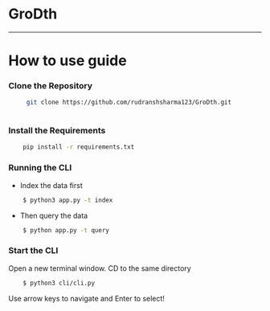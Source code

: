 # GroDth

<hr>

# How to use guide


### Clone the Repository

```bash
     git clone https://github.com/rudranshsharma123/GroDth.git
    
```

### Install the Requirements

```bash
    pip install -r requirements.txt
```

### Running the CLI

-   Index the data first

```bash
    $ python3 app.py -t index
```

-   Then query the data

```bash
    $ python app.py -t query
```

### Start the CLI

Open a new terminal window. CD to the same directory

```bash
    $ python3 cli/cli.py
```

Use arrow keys to navigate and Enter to select!
